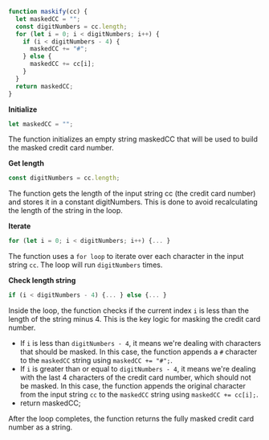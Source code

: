 ```js
function maskify(cc) {
  let maskedCC = "";
  const digitNumbers = cc.length;
  for (let i = 0; i < digitNumbers; i++) {
    if (i < digitNumbers - 4) {
      maskedCC += "#";
    } else {
      maskedCC += cc[i];
    }
  }
  return maskedCC;
}
```

**Initialize**

```js
let maskedCC = "";
```

The function initializes an empty string maskedCC that will be used to build the masked credit card number.

**Get length**

```js
const digitNumbers = cc.length;
```

The function gets the length of the input string cc (the credit card number) and stores it in a constant digitNumbers. This is done to avoid recalculating the length of the string in the loop.

**Iterate**

```js
for (let i = 0; i < digitNumbers; i++) {... }
```

The function uses a `for loop` to iterate over each character in the input string `cc`. The loop will run `digitNumbers` times.

**Check length string**
```js
if (i < digitNumbers - 4) {... } else {... }
```

Inside the loop, the function checks if the current index `i` is less than the length of the string minus 4. This is the key logic for masking the credit card number.

- If `i` is less than `digitNumbers - 4`, it means we're dealing with characters that should be masked. In this case, the function appends a `#` character to the `maskedCC` string using `maskedCC += "#";`.
- If `i` is greater than or equal to `digitNumbers - 4`, it means we're dealing with the last 4 characters of the credit card number, which should not be masked. In this case, the function appends the original character from the input string `cc` to the `maskedCC` string using `maskedCC += cc[i];`.
- return maskedCC;

After the loop completes, the function returns the fully masked credit card number as a string.